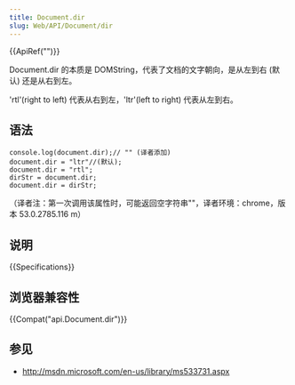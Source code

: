 ```yaml
---
title: Document.dir
slug: Web/API/Document/dir
---
```

{{ApiRef("")}}

Document.dir 的本质是 DOMString，代表了文档的文字朝向，是从左到右 (默认) 还是从右到左。

'rtl'(right to left) 代表从右到左，'ltr'(left to right) 代表从左到右。

## 语法

```plain
console.log(document.dir);// "" (译者添加)
document.dir = "ltr"//(默认);
document.dir = "rtl";
dirStr = document.dir;
document.dir = dirStr;
```

（译者注：第一次调用该属性时，可能返回空字符串""，译者环境：chrome，版本 53.0.2785.116 m）

## 说明

{{Specifications}}

## 浏览器兼容性

{{Compat("api.Document.dir")}}

## 参见

- <http://msdn.microsoft.com/en-us/library/ms533731.aspx>

